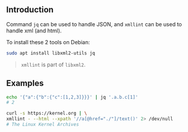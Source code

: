 ## Introduction

Command `jq` can be used to handle JSON, and `xmllint` can be used to handle xml (and html).


To install these 2 tools on Debian:

```sh
sudo apt install libxml2-utils jq
```

> `xmllint` is part of `libxml2`.

## Examples

```sh
echo '{"a":{"b":{"c":[1,2,3]}}}' | jq '.a.b.c[1]'
# 2
```

```sh
curl -s https://kernel.org | \
xmllint - --html --xpath '//a[@href="./"]/text()' 2> /dev/null
# The Linux Kernel Archives
```

